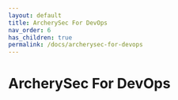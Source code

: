 ```yaml
---
layout: default
title: ArcherySec For DevOps
nav_order: 6
has_children: true
permalink: /docs/archerysec-for-devops
---
```


# ArcherySec For DevOps